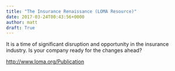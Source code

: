 ```yaml
---
title: "The Insurance Renaissance (LOMA Resource)"
date: 2017-03-24T00:43:56+0000
author: matt
draft: True
---
```

It is a time of significant disruption and opportunity in the insurance industry. Is your company ready for the changes ahead?

[ http://www.loma.org/Publication ]( http://www.loma.org/Publications/Documents/Resource/Public/2017/Resource_Cover_Story_March_2017.aspx )
